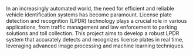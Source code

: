 In an increasingly automated world, the need for efficient and reliable vehicle identification systems has become paramount.
License plate detection and recognition (LPDR) technology plays a crucial role in various applications, from traffic management and law enforcement to parking solutions and toll collection.
This project aims to develop a robust LPDR system that accurately detects and recognizes license plates in real time, leveraging advanced image processing and machine learning techniques.


